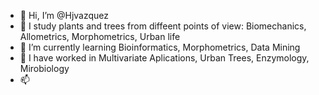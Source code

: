 - 👋 Hi, I’m @Hjvazquez
- 👀 I study plants and trees from diffeent points of view: Biomechanics, Allometrics, Morphometrics, Urban life
- 🌱 I’m currently learning Bioinformatics, Morphometrics, Data Mining 
- 💞️ I have worked in Multivariate Aplications, Urban Trees, Enzymology, Mirobiology
- 📫 

<!---
Hjvazquez/Hjvazquez is a ✨ special ✨ repository because its `README.md` (this file) appears on your GitHub profile.
You can click the Preview link to take a look at your changes.
--->
